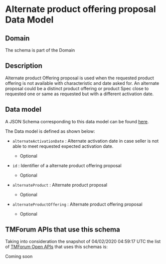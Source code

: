 # Alternate product offering proposal Data Model

## Domain

The  schema is part of the  Domain

## Description

Alternate product Offering proposal is used when the requested product offering is not available with characteristic and date asked for. An alternate proposal could be a distinct product offering or product Spec close to requested one or same as requested but with a different activation date.

## Data model

A JSON Schema corresponding to this data model can be found
[here](https://github.com/tmforum-rand/schemas/blob/candidates/Product/AlternateProductOfferingProposal.schema.json).

The Data model is defined as shown below:

- `alternateActivationDate` : Alternate activation date in case seller is not able to meet requested expected activation date.

  - Optional


- `id` : Identifier of a alternate product offering proposal

  - Optional


- `alternateProduct` : Alternate product proposal

  - Optional


- `alternateProductOffering` : Alternate product offering proposal

  - Optional






## TMForum APIs that use this schema

Taking into consideration the snapshot of 04/02/2020 04:59:17 UTC the list of [TMForum Open APIs](https://www.tmforum.org/open-apis/) that uses this schemas is:

Coming soon